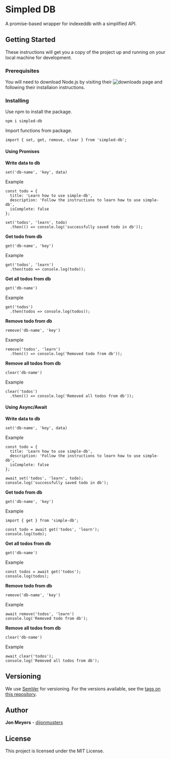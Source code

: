 # Simpled DB

A promise-based wrapper for indexeddb with a simplified API.

## Getting Started

These instructions will get you a copy of the project up and running on your local machine for development.

### Prerequisites

You will need to download Node.js by visiting their ![downloads](https://nodejs.org/en/) page and following their installaion instructions.

### Installing

Use npm to install the package.

```
npm i simpled-db
```

Import functions from package.

```
import { set, get, remove, clear } from 'simpled-db';
```

#### Using Promises

**Write data to db**

```
set('db-name', 'key', data)
```

Example

```
const todo = {
  title: 'Learn how to use simple-db',
  description: 'Follow the instructions to learn how to use simple-db',
  isComplete: false
};

set('todos', 'learn', todo)
  .then(() => console.log('successfully saved todo in db'));
```

**Get todo from db**

```
get('db-name', 'key')
```

Example

```
get('todos', 'learn')
  .then(todo => console.log(todo));
```

**Get all todos from db**

```
get('db-name')
```

Example

```
get('todos')
  .then(todos => console.log(todos));
```

**Remove todo from db**

```
remove('db-name', 'key')
```

Example

```
remove('todos', 'learn')
  .then(() => console.log('Removed todo from db'));
```

**Remove all todos from db**

```
clear('db-name')
```

Example

```
clear('todos')
  .then(() => console.log('Removed all todos from db'));
```

#### Using Async/Await

**Write data to db**

```
set('db-name', 'key', data)
```

Example

```
const todo = {
  title: 'Learn how to use simple-db',
  description: 'Follow the instructions to learn how to use simple-db',
  isComplete: false
};

await set('todos', 'learn', todo);
console.log('successfully saved todo in db');
```

**Get todo from db**

```
get('db-name', 'key')
```

Example

```
import { get } from 'simple-db';

const todo = await get('todos', 'learn');
console.log(todo);
```

**Get all todos from db**

```
get('db-name')
```

Example

```
const todos = await get('todos');
console.log(todos);
```

**Remove todo from db**

```
remove('db-name', 'key')
```

Example

```
await remove('todos', 'learn')
console.log('Removed todo from db');
```

**Remove all todos from db**

```
clear('db-name')
```

Example

```
await clear('todos');
console.log('Removed all todos from db');
```

## Versioning

We use [SemVer](http://semver.org/) for versioning. For the versions available, see the [tags on this repository](https://github.com/your/project/tags).

## Author

**Jon Meyers** - [dijonmusters](https://github.com/dijonmusters)

## License

This project is licensed under the MIT License.
